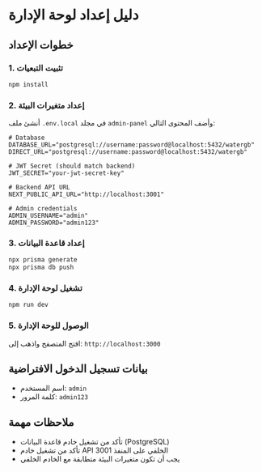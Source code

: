 # دليل إعداد لوحة الإدارة

## خطوات الإعداد

### 1. تثبيت التبعيات
```bash
npm install
```

### 2. إعداد متغيرات البيئة
أنشئ ملف `.env.local` في مجلد `admin-panel` وأضف المحتوى التالي:

```env
# Database
DATABASE_URL="postgresql://username:password@localhost:5432/watergb"
DIRECT_URL="postgresql://username:password@localhost:5432/watergb"

# JWT Secret (should match backend)
JWT_SECRET="your-jwt-secret-key"

# Backend API URL
NEXT_PUBLIC_API_URL="http://localhost:3001"

# Admin credentials
ADMIN_USERNAME="admin"
ADMIN_PASSWORD="admin123"
```

### 3. إعداد قاعدة البيانات
```bash
npx prisma generate
npx prisma db push
```

### 4. تشغيل لوحة الإدارة
```bash
npm run dev
```

### 5. الوصول للوحة الإدارة
افتح المتصفح واذهب إلى: `http://localhost:3000`

## بيانات تسجيل الدخول الافتراضية
- اسم المستخدم: `admin`
- كلمة المرور: `admin123`

## ملاحظات مهمة
- تأكد من تشغيل خادم قاعدة البيانات (PostgreSQL)
- تأكد من تشغيل خادم API الخلفي على المنفذ 3001
- يجب أن تكون متغيرات البيئة متطابقة مع الخادم الخلفي
